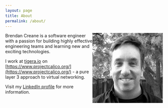 ```yaml
---
layout: page
title: About
permalink: /about/
---
```


<img style="float: right;" src="/images/Brendan-head-shot-small.jpg">

Brendan Creane is a software engineer with a passion for building
highly effective engineering teams and learning new and exciting
technologies.

I work at [tigera.io](https://www.tigera.io/) on
[https://www.projectcalico.org/](https://www.projectcalico.org/) - 
a pure layer 3 approach to virtual networking.

Visit my [LinkedIn profile](https://www.linkedin.com/in/brendancreane/)
for more information.
